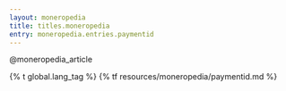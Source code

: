 ```yaml
---
layout: moneropedia
title: titles.moneropedia
entry: moneropedia.entries.paymentid
---
```


@moneropedia_article

{% t global.lang_tag %}
{% tf resources/moneropedia/paymentid.md %}
